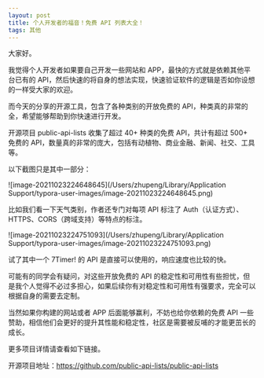 ```yaml
---
layout: post
title: 个人开发者的福音！免费 API 列表大全！
tags: 其他
---
```


大家好。

我觉得个人开发者如果要自己开发一些网站和 APP，最快的方式就是依赖其他平台已有的 API，然后快速的将自身的想法实现，快速验证软件的逻辑是否如你设想的一样受大家的欢迎。

而今天的分享的开源工具，包含了各种类别的开放免费的 API，种类真的非常的全，希望能够帮助到你快速进行开发。

开源项目 public-api-lists 收集了超过 40+ 种类的免费 API，共计有超过 500+ 免费的 API，数量真的非常的庞大，包括有动植物、商业金融、新闻、社交、工具等。

以下截图只是其中一部分：

![image-20211023224648645](/Users/zhupeng/Library/Application Support/typora-user-images/image-20211023224648645.png)

比如我们看一下天气类别，作者还专门对每项 API 标注了 Auth（认证方式）、HTTPS、CORS（跨域支持）等特点的标注。

![image-20211023224751093](/Users/zhupeng/Library/Application Support/typora-user-images/image-20211023224751093.png)

试了其中一个 7Timer! 的 API 是直接可以使用的，响应速度也比较的快。

可能有的同学会有疑问，对这些开放免费的 API 的稳定性和可用性有些担忧，但是我个人觉得不必过多担心，如果后续你有对稳定性和可用性有强要求，完全可以根据自身的需要去定制。

当然如果你构建的网站或者 APP 后面能够赢利，不妨也给你依赖的免费 API 一些赞助，相信他们会更好的提升其性能和稳定性，社区是需要被反哺的才能更茁长的成长。

更多项目详情请查看如下链接。

开源项目地址：https://github.com/public-api-lists/public-api-lists


